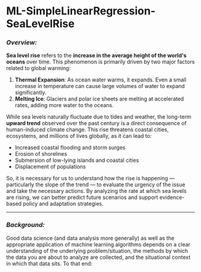 # ML-SimpleLinearRegression-SeaLevelRise

### ***Overview:***

**Sea level rise** refers to the **increase in the average height of the world's oceans** over time. This phenomenon is primarily driven by two major factors related to global warming:

1. **Thermal Expansion**: As ocean water warms, it expands. Even a small increase in temperature can cause large volumes of water to expand significantly.
2. **Melting Ice**: Glaciers and polar ice sheets are melting at accelerated rates, adding more water to the oceans.

While sea levels naturally fluctuate due to tides and weather, the long-term **upward trend** observed over the past century is a direct consequence of human-induced climate change. This rise threatens coastal cities, ecosystems, and millions of lives globally, as it can lead to:
- Increased coastal flooding and storm surges
- Erosion of shorelines
- Submersion of low-lying islands and coastal cities
- Displacement of populations

So, it is necessary for us to understand how the rise is happening — particularly the slope of the trend — to evaluate the urgency of the issue and take the necessary actions. By analyzing the rate at which sea levels are rising, we can better predict future scenarios and support evidence-based policy and adaptation strategies.


<hr>

### ***Background:***

Good data science (and data analysis more generally) as well as the appropriate application of machine learning algorithms depends on a clear understanding of the underlying problem/situation, the methods by which the data you are about to analyze are collected, and the situational context in which that data sits.  To that end:
